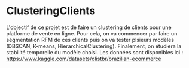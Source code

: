 # ClusteringClients

L'objectif de ce projet est de faire un clustering de clients pour une platforme de vente en ligne. Pour cela, on va commencer par faire un ségmentation RFM de ces clients puis on va tester plsieurs modèles (DBSCAN, K-means, HierarchicalClustering). Finalement, on étudiera la stabilité temporelle du modèle choisi.
Les données sont disponibles ici : https://www.kaggle.com/datasets/olistbr/brazilian-ecommerce